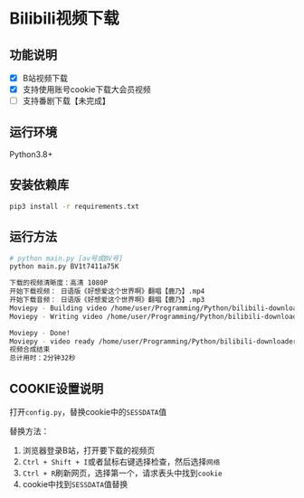 # Bilibili视频下载

## 功能说明

- [x] B站视频下载
- [x] 支持使用账号cookie下载大会员视频
- [ ] 支持番剧下载【未完成】

## 运行环境

Python3.8+

## 安装依赖库

```bash
pip3 install -r requirements.txt
```

## 运行方法

```bash
# python main.py [av号或BV号]
python main.py BV1t7411a75K

下载的视频清晰度：高清 1080P
开始下载视频： 日语版《好想爱这个世界啊》翻唱【鹿乃】.mp4
开始下载音频： 日语版《好想爱这个世界啊》翻唱【鹿乃】.mp3
Moviepy - Building video /home/user/Programming/Python/bilibili-downloader/bilibili_video/日语版《好想爱这个世界啊》翻唱【鹿乃】.mp4.
Moviepy - Writing video /home/user/Programming/Python/bilibili-downloader/bilibili_video/日语版《好想爱这个世界啊》翻唱【鹿乃】.mp4

Moviepy - Done!                                                                                                                                                                                                                                                                    
Moviepy - video ready /home/user/Programming/Python/bilibili-downloader/bilibili_video/日语版《好想爱这个世界啊》翻唱【鹿乃】.mp4
视频合成结束
总计用时：2分钟32秒
```

## COOKIE设置说明

打开`config.py`，替换cookie中的`SESSDATA`值

替换方法：

1. 浏览器登录B站，打开要下载的视频页
2. `Ctrl + Shift + I`或者鼠标右键选择检查，然后选择`网络`
3. `Ctrl + R`刷新网页，选择第一个，请求表头中找到`cookie`
4. cookie中找到`SESSDATA`值替换

